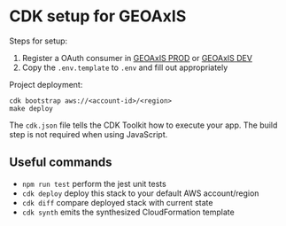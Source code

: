 # CDK setup for GEOAxIS

Steps for setup:

1. Register a OAuth consumer in [GEOAxIS PROD](https://portal.geoaxis.gs.mil/about/how-it-works/getting-started)
   or [GEOAxIS DEV](https://portal-tst.geoaxis.gs.mil/about/how-it-works/getting-started)
2. Copy the `.env.template` to `.env` and fill out appropriately

Project deployment:

```
cdk bootstrap aws://<account-id>/<region>
make deploy
```

The `cdk.json` file tells the CDK Toolkit how to execute your app. The build step is not required when using JavaScript.

## Useful commands

* `npm run test`         perform the jest unit tests
* `cdk deploy`           deploy this stack to your default AWS account/region
* `cdk diff`             compare deployed stack with current state
* `cdk synth`            emits the synthesized CloudFormation template
